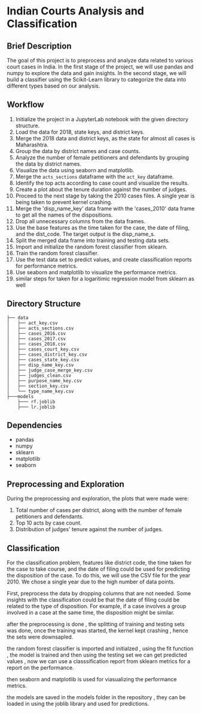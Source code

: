 # Indian Courts Analysis and Classification

## Brief Description

The goal of this project is to preprocess and analyze data related to various court cases in India. In the first stage of the project, we will use pandas and numpy to explore the data and gain insights. In the second stage, we will build a classifier using the Scikit-Learn library to categorize the data into different types based on our analysis.

## Workflow

1. Initialize the project in a JupyterLab notebook with the given directory structure.
2. Load the data for 2018, state keys, and district keys.
3. Merge the 2018 data and district keys, as the state for almost all cases is Maharashtra.
4. Group the data by district names and case counts.
5. Analyze the number of female petitioners and defendants by grouping the data by district names.
6. Visualize the data using seaborn and matplotlib.
7. Merge the `acts_sections` dataframe with the `act_key` dataframe.
8. Identify the top acts according to case count and visualize the results.
9. Create a plot about the tenure duration against the number of judges.
10. Proceed to the next stage by taking the 2010 cases files. A single year is being taken to prevent kernel crashing.
11. Merge the 'disp_name_key' data frame with the 'cases_2010' data frame to get all the names of the dispositions.
12. Drop all unnecessary columns from the data frames.
13. Use the base features as the time taken for the case, the date of filing, and the dist_code. The target output is the disp_name_s.
14. Split the merged data frame into training and testing data sets.
15. Import and initialize the random forest classifier from sklearn.
16. Train the random forest classifier.
17. Use the test data set to predict values, and create classification reports for performance metrics.
18. Use seaborn and matplotlib to visualize the performance metrics.
19. similar steps for taken for a logaritimic regression model from sklearn as well

## Directory Structure

    ├── data
    │   ├── act_key.csv
    │   ├── acts_sections.csv
    │   ├── cases_2016.csv
    │   ├── cases_2017.csv
    │   ├── cases_2018.csv
    │   ├── cases_court_key.csv
    │   ├── cases_district_key.csv
    │   ├── cases_state_key.csv
    │   ├── disp_name_key.csv
    │   ├── judge_case_merge_key.csv
    │   ├── judges_clean.csv
    │   ├── purpose_name_key.csv
    │   ├── section_key.csv
    │   └── type_name_key.csv
    ├───models
        ├─── rf.joblib
        ├─── lr.joblib
        
        
## Dependencies

- pandas
- numpy
- sklearn
- matplotlib
- seaborn

## Preprocessing and Exploration

During the preprocessing and exploration, the plots that were made were:
1. Total number of cases per district, along with the number of female petitioners and defendants.
2. Top 10 acts by case count.
3. Distribution of judges' tenure against the number of judges.

## Classification

For the classification problem, features like district code, the time taken for the case to take course, and the date of filing could be used for predicting the disposition of the case. To do this, we will use the CSV file for the year 2010. We chose a single year due to the high number of data points.

First, preprocess the data by dropping columns that are not needed. Some insights with the classification could be that the date of filing could be related to the type of disposition. For example, if a case involves a group involved in a case at the same time, the disposition might be similar.

after the preprocessing is done , the splitting of training and testing sets was done, once the training was started, the kernel kept crashing , hence
the sets were downsapled.

the random forest classifier is imported and initialzed , using the fit function , the model is trained and then using the testing set we can get predicted values , now we can use a classsification report from sklearn metrics for a report on the performance.

then seaborn and matplotlib is used for viasualizing the performance metrics.

the models are saved in the models folder in the repository , they can be loaded in using the joblib library and used for predictions.


